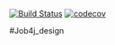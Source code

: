 [![Build Status](https://travis-ci.org/SavvaMey/job4j_design.svg?branch=master)](https://travis-ci.org/SavvaMey/job4j_design)
[![codecov](https://codecov.io/gh/SavvaMey/job4j_design/branch/master/graph/badge.svg)](https://codecov.io/gh/SavvaMey/job4j_design)

#Job4j_design